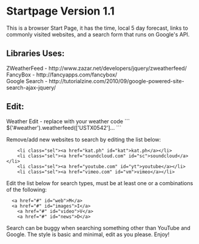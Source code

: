 Startpage Version 1.1
===================

This is a browser Start Page, it has the time, local 5 day forecast, links to commonly visited websites, and a search form that runs on Google's API.

<h2>Libraries Uses:</h2>
ZWeatherFeed - http://www.zazar.net/developers/jquery/zweatherfeed/ <br/>
FancyBox - http://fancyapps.com/fancybox/ <br/>
Google Search - http://tutorialzine.com/2010/09/google-powered-site-search-ajax-jquery/ <br/>

<h2>Edit:</h2>
Weather Edit - replace with your weather code
```
$('#weather').weatherfeed(['USTX0542']...
```

Remove/add new websites to search by editing the list below:
```
	<li class="sel"><a href="kat.ph" id="kat">kat.ph</a></li>
	<li class="sel"><a href="soundcloud.com" id="sc">soundcloud</a></li>
	<li class="sel"><a href="youtube.com" id="yt">youtube</a></li>
	<li class="sel"><a href="vimeo.com" id="vm">vimeo</a></li>
```

Edit the list below for search types, must be at least one or a combinations of the following:
```
  <a href="#" id="web">M</a>
  <a href="#" id="images">I</a>
	<a href="#" id="video">V</a>
	<a href="#" id="news">D</a>
```						


Search can be buggy when searching something other than YouTube and Google.
The style is basic and minimal, edit as you please. Enjoy!
